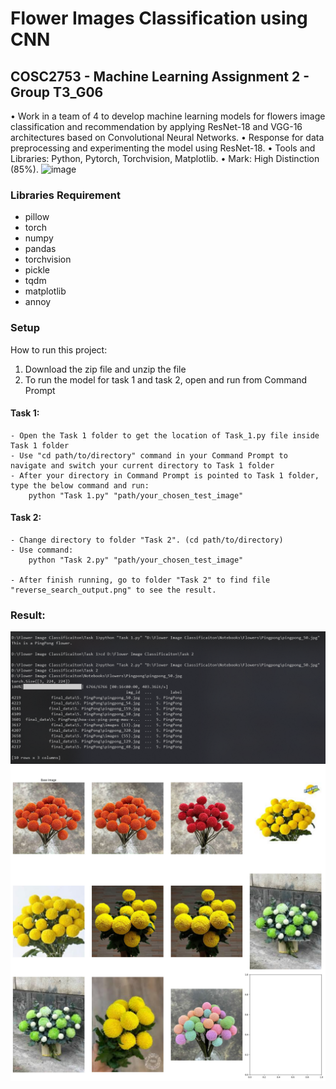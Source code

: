 # Flower Images Classification using CNN

## COSC2753 - Machine Learning Assignment 2 - Group T3_G06

•	Work in a team of 4 to develop machine learning models for flowers image classification and recommendation by applying ResNet-18 and VGG-16 architectures based on Convolutional Neural Networks. 
•	Response for data preprocessing and experimenting the model using ResNet-18. 
•	Tools and Libraries: Python, Pytorch, Torchvision, Matplotlib. 
•	Mark: High Distinction (85%). 
![image](https://github.com/phuctr2203/flowers-image-classification/assets/104712325/545993e4-54e0-448c-9ced-56fd8fd22e77)


### Libraries Requirement
- pillow
- torch
- numpy
- pandas
- torchvision
- pickle
- tqdm
- matplotlib
- annoy

### Setup
How to run this project: 

1. Download the zip file and unzip the file
2. To run the model for task 1 and task 2, open and run from Command Prompt

#### Task 1: 
~~~
- Open the Task 1 folder to get the location of Task_1.py file inside Task 1 folder
- Use "cd path/to/directory" command in your Command Prompt to navigate and switch your current directory to Task 1 folder
- After your directory in Command Prompt is pointed to Task 1 folder, type the below command and run:
	python "Task 1.py" "path/your_chosen_test_image"
~~~

#### Task 2:
~~~
- Change directory to folder "Task 2". (cd path/to/directory)
- Use command: 
	python "Task 2.py" "path/your_chosen_test_image"

- After finish running, go to folder "Task 2" to find file "reverse_search_output.png" to see the result.
~~~

### Result:
<img src="Result.png">
<img src="reverse_search_output.png">

